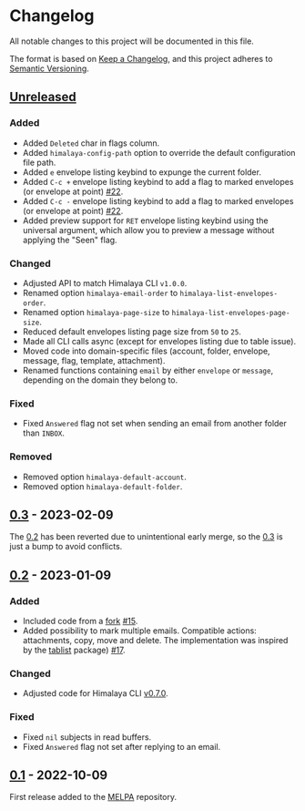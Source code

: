 # Changelog

All notable changes to this project will be documented in this file.

The format is based on [Keep a Changelog](https://keepachangelog.com/en/1.0.0/),
and this project adheres to [Semantic Versioning](https://semver.org/spec/v2.0.0.html).

## [Unreleased]

### Added

- Added `Deleted` char in flags column.
- Added `himalaya-config-path` option to override the default configuration file path.
- Added `e` envelope listing keybind to expunge the current folder.
- Added `C-c +` envelope listing keybind to add a flag to marked envelopes (or envelope at point) [#22]. 
- Added `C-c -` envelope listing keybind to add a flag to marked envelopes (or envelope at point) [#22].
- Added preview support for `RET` envelope listing keybind using the universal argument, which allow you to preview a message without applying the "Seen" flag.

### Changed

- Adjusted API to match Himalaya CLI `v1.0.0`.
- Renamed option `himalaya-email-order` to `himalaya-list-envelopes-order`.
- Renamed option `himalaya-page-size` to `himalaya-list-envelopes-page-size`.
- Reduced default envelopes listing page size from `50` to `25`.
- Made all CLI calls async (except for envelopes listing due to table issue).
- Moved code into domain-specific files (account, folder, envelope, message, flag, template, attachment).
- Renamed functions containing `email` by either `envelope` or `message`, depending on the domain they belong to.

### Fixed

- Fixed `Answered` flag not set when sending an email from another folder than `INBOX`.

### Removed

- Removed option `himalaya-default-account`.
- Removed option `himalaya-default-folder`.

## [0.3] - 2023-02-09

The [0.2] has been reverted due to unintentional early merge, so the [0.3] is just a bump to avoid conflicts.

## [0.2] - 2023-01-09

### Added

- Included code from a [fork](https://git.sr.ht/~soywod/himalaya-emacs) [#15].
- Added possibility to mark multiple emails. Compatible actions: attachments, copy, move and delete. The implementation was inspired by the [tablist](https://github.com/politza/tablist) package) [#17].

### Changed

- Adjusted code for Himalaya CLI [v0.7.0](https://github.com/soywod/himalaya/pull/433).

### Fixed

- Fixed `nil` subjects in read buffers.
- Fixed `Answered` flag not set after replying to an email.

## [0.1] - 2022-10-09

First release added to the [MELPA](https://github.com/melpa/melpa/pull/7952) repository.

[Unreleased]: https://github.com/dantecatalfamo/himalaya-emacs/compare/v0.3...HEAD
[0.3]: https://github.com/dantecatalfamo/himalaya-emacs/compare/v0.2...v0.3
[0.2]: https://github.com/dantecatalfamo/himalaya-emacs/compare/v0.1...v0.2
[0.1]: https://github.com/dantecatalfamo/himalaya-emacs/compare/init...v0.1

[#15]: https://github.com/dantecatalfamo/himalaya-emacs/pull/15
[#17]: https://github.com/dantecatalfamo/himalaya-emacs/pull/17
[#22]: https://github.com/dantecatalfamo/himalaya-emacs/issues/22
